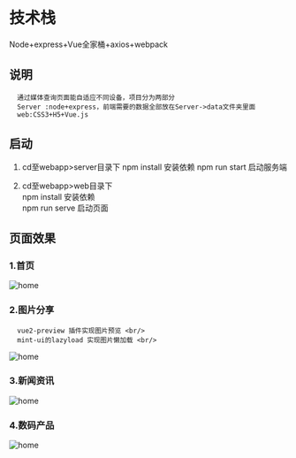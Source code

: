 # 技术栈
Node+express+Vue全家桶+axios+webpack

## 说明
      通过媒体查询页面能自适应不同设备，项目分为两部分 
      Server :node+express，前端需要的数据全部放在Server->data文件夹里面
      web:CSS3+H5+Vue.js

## 启动
1. cd至webapp>server目录下 
      npm install  安装依赖 
      npm run start 启动服务端 

2. cd至webapp>web目录下 <br/>
   npm install  安装依赖 <br/>
   npm run serve 启动页面 <br/> 
## 页面效果
### 1.首页
   ![home](https://github.com/fanxuewen/WebApp/tree/master/web/src/assets/img/home.gif)
### 2.图片分享
      vue2-preview 插件实现图片预览 <br/> 
      mint-ui的lazyload 实现图片懒加载 <br/> 
   ![home](https://github.com/fanxuewen/WebApp/tree/master/web/src/assets/img/pictures.gif)
### 3.新闻资讯
   ![home](https://github.com/fanxuewen/WebApp/tree/master/web/src/assets/img/news.gif)
### 4.数码产品
   ![home](https://github.com/fanxuewen/WebApp/tree/master/web/src/assets/img/phone.gif)

